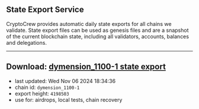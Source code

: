 ## State Export Service
CryptoCrew provides automatic daily state exports for all chains we validate. State export files can be used as genesis files and are a snapshot of the current blockchain state, including all validators, accounts, balances and delegations.

---
**Download: [dymension_1100-1 state export](https://dl-eu2.ccvalidators.com/SERVICE/dymension/dymension_1100-1_export_4198503.json)**
---

- last updated: Wed Nov 06 2024 18:34:36
- chain id: `dymension_1100-1`
- export height: `4198503`
- use for: airdrops, local tests, chain recovery
